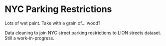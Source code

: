 NYC Parking Restrictions
=========================


Lots of wet paint. Take with a grain of... wood?

Data cleaning to join NYC street parking restrictions to LION streets dataset. Still a work-in-progress.